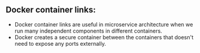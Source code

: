 ## Docker container links:

- Docker container links are useful in microservice architecture when we run many independent components in different containers.
- Docker creates a secure container between the containers that doesn't need to expose any ports externally.
